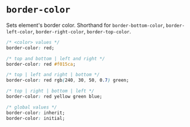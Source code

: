 # `border-color`

Sets element's border color. Shorthand for `border-bottom-color`, `border-left-color`, `border-right-color`, `border-top-color`.

```css
/* <color> values */
border-color: red;

/* top and bottom | left and right */
border-color: red #f015ca;

/* top | left and right | bottom */
border-color: red rgb(240, 30, 50, 0.7) green;

/* top | right | bottom | left */
border-color: red yellow green blue;

/* global values */
border-color: inherit;
border-color: initial;
```
